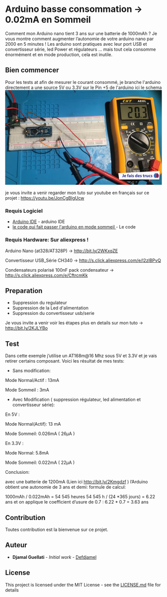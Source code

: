 # Arduino basse consommation -> 0.02mA en Sommeil
 Comment mon Arduino nano tient 3 ans sur une batterie de 1000mAh ?
Je vous montre comment augmenter l’autonomie de votre arduino nano par 2000 en 5 minutes !
Les arduino sont pratiques avec leur port USB et convertisseur série, led Power et régulateurs … mais tout cela consomme énormément et en mode production, cela est inutile.



## Bien commencer

Pour les tests at afin de mesurer le courant consommé, je branche l'arduino directement a une source 5V ou 3.3V sur le Pin +5 de l'arduino
ici le schema
![Schema ](test_5V_simple.jpg?raw=true "schema test")


je vous invite a venir regarder mon tuto sur youtube en français sur ce projet : https://youtu.be/JonCgBIgUcw

### Requis Logiciel
* [Arduino IDE](https://www.arduino.cc) - arduino IDE
* [le code qui fait passer l'arduino en mode sommeil ](Blink_Sleep_mode/Blink_Sleep_mode.ino) - Le code

### Requis Hardware: Sur aliexpress !
Arduino Nano (at328/AT328P) ->  http://bit.ly/2WKxqZE

Convertisseur USB_Série CH340 -> http://s.click.aliexpress.com/e/l2zlBPvQ

Condensateurs polarisé 100nF pack condensateur  -> http://s.click.aliexpress.com/e/CftrcmKk



## Preparation
* Suppression du regulateur
* Suppression de la Led d'alimentation
* Suppression du convertisseur usb/serie

Je vous invite a venir voir les étapes plus en details sur mon tuto -> http://bit.ly/2KJLYBo


## Test

Dans cette exemple j’utilise un AT168m@16 Mhz sous 5V et 3.3V et je vais retirer certains composant.
Voici les résultat de mes tests:

 * Sans modification:

Mode Normal/Actif : 13mA

Mode Sommeil : 3mA

 * Avec Modification ( suppression régulateur, led alimentation et convertisseur série):

En 5V : 

Mode Normal(Actif):  13 mA

Mode Sommeil: 0.026mA ( 26µA )

En 3.3V : 

Mode Normal:  5.8mA

Mode Sommeil: 0.022mA ( 22µA )

Conclusion:

avec une batterie de 1200mA (Lien ici http://bit.ly/2Kmgdzf )  l’Arduino obtient une autonomie de 3 ans et demi:
formule de calcul:

1000mAh / 0.022mAh = 54 545 heures 
54 545 h / (24 *365 jours) = 6.22 ans 
et on applique le coefficient d’usure de  0.7 : 
6.22 * 0.7 =  3.63 ans



## Contribution

Toutes contribution est la bienvenue sur ce projet.


## Auteur

* **Djamal Guellati** - *Initial work* - [Defdjamel](https://github.com/Defdjamel)


## License

This project is licensed under the MIT License - see the [LICENSE.md](LICENSE.md) file for details
